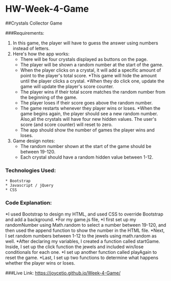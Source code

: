 # HW-Week-4-Game

##Crystals Collector Game 

###Requirements:
1. In this game, the player will have to guess the answer using numbers instead of letters. 
2. Here's how the app works: 
    * There will be four crystals displayed as buttons on the page. 
    * The player will be shown a random number at the start of the game. 
    * When the player clicks on a crystal, it will add a specific amount of point to the player's total score. 
        *This game will hide the amount until the player clicks a crystal. 
        *When they do click one, update the game will update the player's score counter.
    * The player wins if their total score matches the random number from the beginning of the game. 
    * The player loses if their score goes above the random number. 
    * The game restarts whenever they player wins or loses. 
        *When the game begins again, the player should see a new random number. Also,all the crystals will have four new hidden values. The user's score (and score counter) will reset to zero. 
    * The app should show the number of games the player wins and loses.
3. Game design notes: 
    * The random number shown at the start of the game should be between 19-120. 
    * Each crystal should have a random hidden value between 1-12. 

### Technologies Used: 
    * Bootstrap 
    * Javascript / jQuery 
    * CSS 

### Code Explanation: 
*I used Bootstrap to design my HTML, and used CSS to override Bootstrap and add a background. 
*For my game.js file, 
    *I first set up my randomNumber using Math.random to select a number between 19-120, and then used the append function to show the number in the HTML file. 
    *Next, I set random numbers between 1-12 to the jewels using math.random as well. 
    *After declaring my variables, I created a function called startGame. Inside, I set up the click function the jewels and included win/lose conditionals for each one. 
    *I set up another function called playAgain to reset the game. 
    *Last, I set up two functions to determine what happens whether the player wins or loses. 

###Live Link: 
https://joycetio.github.io/Week-4-Game/


